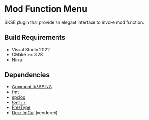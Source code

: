 # Mod Function Menu

SKSE plugin that provide an elegant interface to invoke mod function.

## Build Requirements

- Visual Studio 2022
- CMake >= 3.28
- Ninja

## Dependencies

- [CommonLibSSE NG](https://github.com/CharmedBaryon/CommonLibSSE-NG)
- [fmt](https://github.com/fmtlib/fmt)
- [spdlog](https://github.com/gabime/spdlog)
- [toml++](https://github.com/marzer/tomlplusplus)
- [FreeType](https://github.com/freetype/freetype)
- [Dear ImGui](https://github.com/ocornut/imgui) (vendored)
